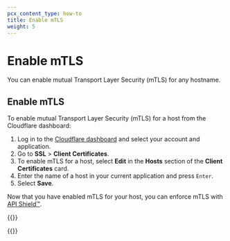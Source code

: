 ```yaml
---
pcx_content_type: how-to
title: Enable mTLS
weight: 5
---
```


# Enable mTLS

You can enable mutual Transport Layer Security (mTLS) for any hostname.

## Enable mTLS

To enable mutual Transport Layer Security (mTLS) for a host from the Cloudflare dashboard:

1.  Log in to the [Cloudflare dashboard](https://dash.Khulnasoft.com) and select your account and application.
2.  Go to **SSL** > **Client Certificates**.
3.  To enable mTLS for a host, select **Edit** in the **Hosts** section of the **Client Certificates** card.
4.  Enter the name of a host in your current application and press `Enter`.
5.  Select **Save**.

Now that you have enabled mTLS for your host, you can enforce mTLS with [API Shield™](/api-shield/security/mtls/configure/).

{{<render file="_cloudflare-managed-client-cert.md">}}

{{<render file="_forward-client-certificate.md">}}